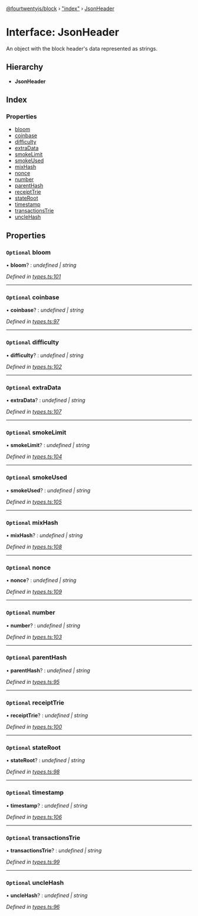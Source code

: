 [@fourtwentyjs/block](../README.md) › ["index"](../modules/_index_.md) › [JsonHeader](_index_.jsonheader.md)

# Interface: JsonHeader

An object with the block header's data represented as strings.

## Hierarchy

* **JsonHeader**

## Index

### Properties

* [bloom](_index_.jsonheader.md#optional-bloom)
* [coinbase](_index_.jsonheader.md#optional-coinbase)
* [difficulty](_index_.jsonheader.md#optional-difficulty)
* [extraData](_index_.jsonheader.md#optional-extradata)
* [smokeLimit](_index_.jsonheader.md#optional-smokelimit)
* [smokeUsed](_index_.jsonheader.md#optional-smokeused)
* [mixHash](_index_.jsonheader.md#optional-mixhash)
* [nonce](_index_.jsonheader.md#optional-nonce)
* [number](_index_.jsonheader.md#optional-number)
* [parentHash](_index_.jsonheader.md#optional-parenthash)
* [receiptTrie](_index_.jsonheader.md#optional-receipttrie)
* [stateRoot](_index_.jsonheader.md#optional-stateroot)
* [timestamp](_index_.jsonheader.md#optional-timestamp)
* [transactionsTrie](_index_.jsonheader.md#optional-transactionstrie)
* [uncleHash](_index_.jsonheader.md#optional-unclehash)

## Properties

### `Optional` bloom

• **bloom**? : *undefined | string*

*Defined in [types.ts:101](https://github.com/420integrated/fourtwentyjs-vm/blob/master/packages/block/src/types.ts#L101)*

___

### `Optional` coinbase

• **coinbase**? : *undefined | string*

*Defined in [types.ts:97](https://github.com/420integrated/fourtwentyjs-vm/blob/master/packages/block/src/types.ts#L97)*

___

### `Optional` difficulty

• **difficulty**? : *undefined | string*

*Defined in [types.ts:102](https://github.com/420integrated/fourtwentyjs-vm/blob/master/packages/block/src/types.ts#L102)*

___

### `Optional` extraData

• **extraData**? : *undefined | string*

*Defined in [types.ts:107](https://github.com/420integrated/fourtwentyjs-vm/blob/master/packages/block/src/types.ts#L107)*

___

### `Optional` smokeLimit

• **smokeLimit**? : *undefined | string*

*Defined in [types.ts:104](https://github.com/420integrated/fourtwentyjs-vm/blob/master/packages/block/src/types.ts#L104)*

___

### `Optional` smokeUsed

• **smokeUsed**? : *undefined | string*

*Defined in [types.ts:105](https://github.com/420integrated/fourtwentyjs-vm/blob/master/packages/block/src/types.ts#L105)*

___

### `Optional` mixHash

• **mixHash**? : *undefined | string*

*Defined in [types.ts:108](https://github.com/420integrated/fourtwentyjs-vm/blob/master/packages/block/src/types.ts#L108)*

___

### `Optional` nonce

• **nonce**? : *undefined | string*

*Defined in [types.ts:109](https://github.com/420integrated/fourtwentyjs-vm/blob/master/packages/block/src/types.ts#L109)*

___

### `Optional` number

• **number**? : *undefined | string*

*Defined in [types.ts:103](https://github.com/420integrated/fourtwentyjs-vm/blob/master/packages/block/src/types.ts#L103)*

___

### `Optional` parentHash

• **parentHash**? : *undefined | string*

*Defined in [types.ts:95](https://github.com/420integrated/fourtwentyjs-vm/blob/master/packages/block/src/types.ts#L95)*

___

### `Optional` receiptTrie

• **receiptTrie**? : *undefined | string*

*Defined in [types.ts:100](https://github.com/420integrated/fourtwentyjs-vm/blob/master/packages/block/src/types.ts#L100)*

___

### `Optional` stateRoot

• **stateRoot**? : *undefined | string*

*Defined in [types.ts:98](https://github.com/420integrated/fourtwentyjs-vm/blob/master/packages/block/src/types.ts#L98)*

___

### `Optional` timestamp

• **timestamp**? : *undefined | string*

*Defined in [types.ts:106](https://github.com/420integrated/fourtwentyjs-vm/blob/master/packages/block/src/types.ts#L106)*

___

### `Optional` transactionsTrie

• **transactionsTrie**? : *undefined | string*

*Defined in [types.ts:99](https://github.com/420integrated/fourtwentyjs-vm/blob/master/packages/block/src/types.ts#L99)*

___

### `Optional` uncleHash

• **uncleHash**? : *undefined | string*

*Defined in [types.ts:96](https://github.com/420integrated/fourtwentyjs-vm/blob/master/packages/block/src/types.ts#L96)*
